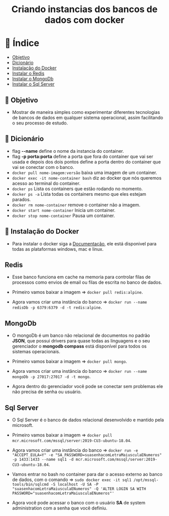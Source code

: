 <h1 align="center">
  Criando instancias dos bancos de dados com docker
</h1>

# :bookmark_tabs: Índice

- [Objetivo](#objetivo)
- [Dicionário](#dicionario)
- [Instalação do Docker](#instalação-do-docker)
- [Instalar o Redis](#redis)
- [Instalar o MongoDb](#mongodb)
- [Instalar o Sql Server](#sqlserver)

<a id="objetivo"></a>
## :dart: Objetivo

- Mostrar de maneira simples como experimentar diferentes tecnologias de bancos de dados em qualquer sistema operacional, assim facilitando o seu processo de estudo.

<a id="dicionario"></a>
## :closed_book: Dicionário

- flag <b>--name</b> define o nome da instancia do container.
- flag <b>-p porta:porta</b> define a porta que fora do container que vai ser usada e depois dos dois pontos define a porta dentro do container que vai se conectar com o banco.
- `docker pull nome-imagem:versão` baixa uma imagem de um container.
- `docker exec -it nome-container bash` diz ao docker que nós queremos acesso ao terminal do container.
- `docker ps` Lista os containers que estão rodando no momento.
- `docker ps -a` Lista todas os containers mesmo que eles estejam parados.
- `docker rm nome-container` remove o container não a imagem.
- `docker start nome-container` Inicia um container.
- `docker stop nome-container` Pausa um container.

<a id="instalação-do-docker"></a>
## :key: Instalação do Docker

- Para instalar o docker siga a [Documentação](https://docs.docker.com/get-docker/), ele está disponivel para todas as plataformas windows, mac e linux.

<a id="redis"></a>
## Redis

- Esse banco funciona em cache na memoria para controlar filas de processos como envios de email ou filas de escrita no banco de dados.

- Primeiro vamos baixar a imagem => `docker pull redis:alpine`.
- Agora vamos criar uma instância do banco => `docker run --name redisDb -p 6379:6379 -d -t redis:alpine`.

<a id="mongodb"></a>
## MongoDb

- O mongoDb é um banco não relacional de documentos no padrão <b>JSON</b>, que possui drivers para quase todas as linguagens e o seu gerenciador o <b>mongodb compass</b> está disponível para todos os sistemas operacionais.

- Primeiro vamos baixar a imagem => `docker pull mongo`.
- Agora vamos criar uma instância do banco => `docker run --name mongoDb -p 27017:27017 -d -t mongo`.
- Agora dentro do gerenciador você pode se conectar sem problemas ele não precisa de senha ou usuário.

<a id="sqlserver"></a>
## Sql Server
- O Sql Server é o banco de dados relacional desenvolvido e mantido pela microsoft.

- Primeiro vamos baixar a imagem => `docker pull mcr.microsoft.com/mssql/server:2019-CU3-ubuntu-18.04`.
- Agora vamos criar uma instância do banco => `docker run -e "ACCEPT_EULA=Y" -e "SA_PASSWORD=suasenhacomLetraMaiusculaENumeros" -p 1433:1433 --name sql1 -d mcr.microsoft.com/mssql/server:2019-CU3-ubuntu-18.04`.
- Vamos entrar no bash no container para dar o acesso externo ao banco de dados, com o comando => `sudo docker exec -it sql1 /opt/mssql-tools/bin/sqlcmd -S localhost -U SA -P "suasenhacomLetraMaiusculaENumeros" -Q 'ALTER LOGIN SA WITH PASSWORD="suasenhacomLetraMaiusculaENumeros"'`

- Agora você pode acessar o banco com o usuário <b>SA</b> de system administration com a senha que você definiu.
